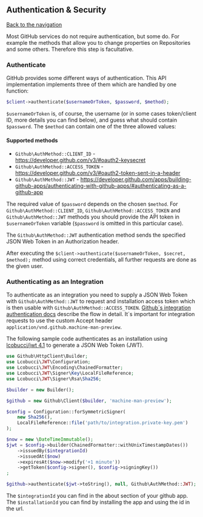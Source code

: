 ## Authentication & Security
[Back to the navigation](README.md)

Most GitHub services do not require authentication, but some do. For example the methods that allow you to change
properties on Repositories and some others. Therefore this step is facultative.

### Authenticate

GitHub provides some different ways of authentication. This API implementation implements three of them which are
handled by one function:

```php
$client->authenticate($usernameOrToken, $password, $method);
```

`$usernameOrToken` is, of course, the username (or in some cases token/client ID, more details you can find below),
and guess what should contain `$password`. The `$method` can contain one of the three allowed values:

#### Supported methods
* `Github\AuthMethod::CLIENT_ID` - https://developer.github.com/v3/#oauth2-keysecret
* `Github\AuthMethod::ACCESS_TOKEN` - https://developer.github.com/v3/#oauth2-token-sent-in-a-header
* `Github\AuthMethod::JWT` - https://developer.github.com/apps/building-github-apps/authenticating-with-github-apps/#authenticating-as-a-github-app

The required value of `$password` depends on the chosen `$method`. For `Github\AuthMethod::CLIENT_ID`, `Github\AuthMethod::ACCESS_TOKEN` and
`Github\AuthMethod::JWT` methods you should provide the API token in `$usernameOrToken` variable (`$password` is omitted in
this particular case).

The `Github\AuthMethod::JWT` authentication method sends the specified JSON Web Token in an Authorization header.

After executing the `$client->authenticate($usernameOrToken, $secret, $method);` method using correct credentials, all
further requests are done as the given user.

### Authenticating as an Integration

To authenticate as an integration you need to supply a JSON Web Token with `Github\AuthMethod::JWT` to request
and installation access token which is then usable with `Github\AuthMethod::ACCESS_TOKEN`. [Github´s integration
authentication docs](https://developer.github.com/apps/building-github-apps/authentication-options-for-github-apps/#authenticating-as-a-github-app) describe the flow in detail.
It´s important for integration requests to use the custom Accept header `application/vnd.github.machine-man-preview`.

The following sample code authenticates as an installation using [lcobucci/jwt 4.1](https://github.com/lcobucci/jwt/tree/4.1.x)
to generate a JSON Web Token (JWT).

```php
use Github\HttpClient\Builder;
use Lcobucci\JWT\Configuration;
use Lcobucci\JWT\Encoding\ChainedFormatter;
use Lcobucci\JWT\Signer\Key\LocalFileReference;
use Lcobucci\JWT\Signer\Rsa\Sha256;

$builder = new Builder();

$github = new Github\Client($builder, 'machine-man-preview');

$config = Configuration::forSymmetricSigner(
    new Sha256(),
    LocalFileReference::file('path/to/integration.private-key.pem')
);

$now = new \DateTimeImmutable();
$jwt = $config->builder(ChainedFormatter::withUnixTimestampDates())
    ->issuedBy($integrationId)
    ->issuedAt($now)
    ->expiresAt($now->modify('+1 minute'))
    ->getToken($config->signer(), $config->signingKey())
;

$github->authenticate($jwt->toString(), null, Github\AuthMethod::JWT);
```

The `$integrationId` you can find in the about section of your github app.
The `$installationId` you can find by installing the app and using the id in the url.
